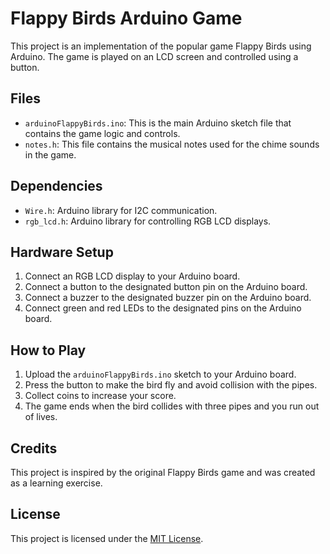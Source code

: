 # Flappy Birds Arduino Game

This project is an implementation of the popular game Flappy Birds using Arduino. The game is played on an LCD screen and controlled using a button.

## Files

- `arduinoFlappyBirds.ino`: This is the main Arduino sketch file that contains the game logic and controls.
- `notes.h`: This file contains the musical notes used for the chime sounds in the game.

## Dependencies

- `Wire.h`: Arduino library for I2C communication.
- `rgb_lcd.h`: Arduino library for controlling RGB LCD displays.

## Hardware Setup

1. Connect an RGB LCD display to your Arduino board.
2. Connect a button to the designated button pin on the Arduino board.
3. Connect a buzzer to the designated buzzer pin on the Arduino board.
4. Connect green and red LEDs to the designated pins on the Arduino board.

## How to Play

1. Upload the `arduinoFlappyBirds.ino` sketch to your Arduino board.
2. Press the button to make the bird fly and avoid collision with the pipes.
3. Collect coins to increase your score.
4. The game ends when the bird collides with three pipes and you run out of lives.

## Credits

This project is inspired by the original Flappy Birds game and was created as a learning exercise.

## License

This project is licensed under the [MIT License](LICENSE).
